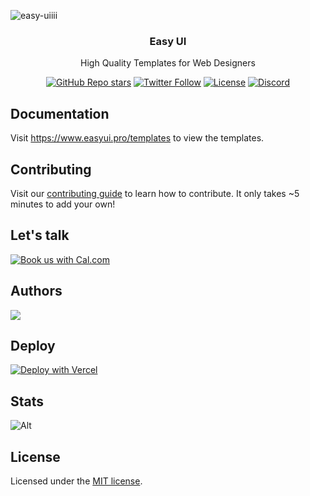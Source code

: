 ![easy-uiiii](https://github.com/DarkInventor/easy-ui/assets/67015517/d6865ba3-d092-4cfb-b859-7ce2a9be2570)

<h3 align="center">Easy UI</h3>
<p align="center">
    High Quality Templates for Web Designers
</p>
<div align="center">
  <a href="https://github.com/DarkInventor/easy-ui/stargazers"><img alt="GitHub Repo stars" src="https://img.shields.io/github/stars/DarkInventor/easy-ui"></a>
  <a href="https://twitter.com/kathanmehtaa"><img alt="Twitter Follow" src="https://img.shields.io/twitter/follow/kathanmehtaa"></a>
  <a href="https://github.com/DarkInventor/easy-ui/blob/main/LICENSE"><img alt="License" src="https://img.shields.io/badge/License-MIT-yellow.svg"></a>
  <a href="https://discord.gg/YszGr33b"><img alt="Discord" src="https://img.shields.io/discord/1267194703439462502"></a>
</div>


## Documentation

Visit https://www.easyui.pro/templates to view the templates.

## Contributing

Visit our [contributing guide](https://github.com/DarkInventor/easy-ui/blob/main/CONTRIBUTING.md) to learn how to contribute. It only takes ~5 minutes to add your own!

## Let's talk
<a href="https://cal.com/kathan/30min"><img alt="Book us with Cal.com" src="https://cal.com/book-with-cal-dark.svg" /></a>

## Authors

<a href="https://github.com/darkinventor/easy-ui/graphs/contributors">
  <img src="https://contrib.rocks/image?repo=darkinventor/easy-ui" />
</a>

## Deploy

[![Deploy with Vercel](https://vercel.com/button)](https://vercel.com/new/clone?repository-url=https%3A%2F%2Fgithub.com%2FDarkInventor%2Feasy-ui)

## Stats

![Alt](https://repobeats.axiom.co/api/embed/f674d549a6903e82858b214c93f9fb3f3168d442.svg "Repobeats analytics image")

## License

Licensed under the [MIT license](https://github.com/DarkInventor/easy-ui/blob/main/LICENSE.md).

